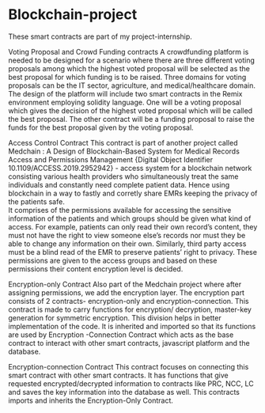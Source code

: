# Blockchain-project
These smart contracts are part of my project-internship.

Voting Proposal and Crowd Funding contracts
A crowdfunding platform is needed to be designed for a scenario where there are three different voting proposals among which the highest voted proposal will be selected as the best proposal for which funding is to be raised. Three domains for voting proposals can be the IT sector, agriculture, and medical/healthcare domain. The design of the platform will include two smart contracts in the Remix environment employing solidity language. One will be a voting proposal which gives the decision of the highest voted proposal which will be called the best proposal. The other contract will be a funding proposal to raise the funds for the best proposal given by the voting proposal.


Access Control Contract
This contract is part of another project called Medchain : A Design of Blockchain-Based System for Medical Records Access and Permissions Management {Digital Object Identifier 10.1109/ACCESS.2019.2952942} - access system for a blockchain network consisting various health providers who simultaneously treat the same individuals and constantly need complete patient data. Hence using blockchain in a way to fastly and corretly share EMRs keeping the privacy of the patients safe.  
It comprises of the permissions available for accessing the sensitive information of the patients and which groups should be given what kind of access.
For example, patients can only read their own record’s content, they must not have the right to view someone else’s records nor must they be able to change any information on their own. Similarly, third party access must be a blind read of the EMR to preserve patients’ right to privacy.
These permissions are given to the access groups and based on these permissions their content encryption level is decided.

Encryption-only Contract
Also part of the Medchain project where after assigning permissions, we add the encryption layer. The encryption part consists of 2 contracts- encryption-only and encryption-connection. 
This contract is made to carry functions for encryption/ decryption, master-key generation for symmetric encryption. This division helps in better implementation of the code. It is inherited and imported so that its functions are used by Encryption -Connection Contract which acts as the base contract to interact with other smart contracts, javascript platform and the database.

Encryption-connection Contract
This contract focuses on connecting this smart contract with other smart contracts. It has functions that give requested encrypted/decrypted information to contracts like PRC, NCC, LC and saves the key information into the database as well. This contracts imports and inherits the Encryption-Only Contract.

